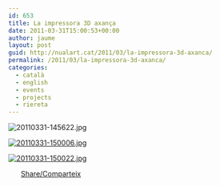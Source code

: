 ```yaml
---
id: 653
title: La impressora 3D axança
date: 2011-03-31T15:00:53+00:00
author: jaume
layout: post
guid: http://nualart.cat/2011/03/la-impressora-3d-axanca/
permalink: /2011/03/la-impressora-3d-axanca/
categories:
  - català
  - english
  - events
  - projects
  - riereta
---
```

<img class="alignnone size-full" src="http://nualart.cat/wp-content/uploads/2011/03/20110331-145622.jpg" alt="20110331-145622.jpg" />

<a href="http://nualart.cat/wp-content/uploads/2011/03/20110331-150006.jpg" onclick="_gaq.push(['_trackEvent', 'outbound-article', 'http://nualart.cat/wp-content/uploads/2011/03/20110331-150006.jpg', '']);" ><img class="alignnone size-full" src="http://nualart.cat/wp-content/uploads/2011/03/20110331-150006.jpg" alt="20110331-150006.jpg" /></a>

<a href="http://nualart.cat/wp-content/uploads/2011/03/20110331-150022.jpg" onclick="_gaq.push(['_trackEvent', 'outbound-article', 'http://nualart.cat/wp-content/uploads/2011/03/20110331-150022.jpg', '']);" ><img class="alignnone size-full" src="http://nualart.cat/wp-content/uploads/2011/03/20110331-150022.jpg" alt="20110331-150022.jpg" /></a>

<div class="addtoany_share_save_container addtoany_content_bottom">
  <div class="a2a_kit a2a_kit_size_32 addtoany_list a2a_target" id="wpa2a_61">
    <a href="https://www.addtoany.com/share" onclick="_gaq.push(['_trackEvent', 'outbound-article', 'https://www.addtoany.com/share', 'Share/Comparteix']);" class="a2a_dd addtoany_share_save"  style="background:url(http://nualart.cat/wp-content/plugins/add-to-any/share_16_16.png) no-repeat scroll 4px 0px;padding:0 0 0 25px;display:inline-block;height:16px;vertical-align:middle"><span>Share/Comparteix</span></a>
  </div>
</div>
